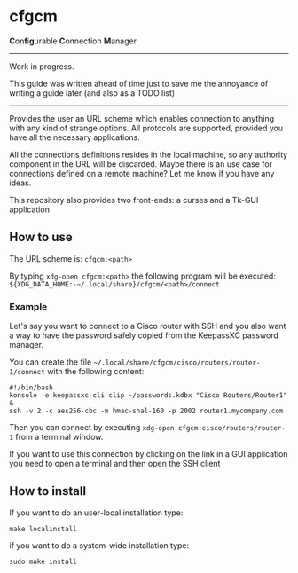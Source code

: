 # cfgcm

**C**on**f**i**g**urable **C**onnection **M**anager

---

Work in progress.

This guide was written ahead of time just to save me the annoyance of writing a
guide later (and also as a TODO list)

---

Provides the user an URL scheme which enables connection to anything with any
kind of strange options. All protocols are supported, provided you have all the
necessary applications.

All the connections definitions resides in the local machine, so any authority
component in the URL will be discarded. Maybe there is an use case for
connections defined on a remote machine? Let me know if you have any ideas.

This repository also provides two front-ends: a curses and a Tk-GUI application

## How to use

The URL scheme is: `cfgcm:<path>`

By typing `xdg-open cfgcm:<path>` the following program will be executed:
`${XDG_DATA_HOME:-~/.local/share}/cfgcm/<path>/connect`

### Example

Let's say you want to connect to a Cisco router with SSH and you also want a
way to have the password safely copied from the KeepassXC password manager.

You can create the file `~/.local/share/cfgcm/cisco/routers/router-1/connect`
with the following content:

    #!/bin/bash
    konsole -e keepassxc-cli clip ~/passwords.kdbx "Cisco Routers/Router1" &
    ssh -v 2 -c aes256-cbc -m hmac-shal-160 -p 2002 router1.mycompany.com

Then you can connect by executing `xdg-open cfgcm:cisco/routers/router-1` from
a terminal window.

If you want to use this connection by clicking on the link in a GUI application
you need to open a terminal and then open the SSH client

## How to install

If you want to do an user-local installation type:

    make localinstall

if you want to do a system-wide installation type:

    sudo make install
